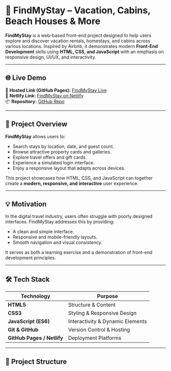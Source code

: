 # 🏡 FindMyStay – Vacation, Cabins, Beach Houses & More

**FindMyStay** is a web-based front-end project designed to help users explore and discover vacation rentals, homestays, and cabins across various locations. Inspired by Airbnb, it demonstrates modern **Front-End Development** skills using **HTML, CSS, and JavaScript** with an emphasis on responsive design, UI/UX, and interactivity.

---

## 🌐 Live Demo

🔗 **Hosted Link (GitHub Pages):** [FindMyStay Live](https://alliancemca2025to2027.github.io/FindMyStay/)  
🔗 **Netlify Link:** [FindMyStay on Netlify](https://findmystayy.netlify.app/)  
📦 **Repository:** [GitHub Repo](https://github.com/AllianceMCA2025to2027/FindMyStay.git)

---

## 🧠 Project Overview

**FindMyStay** allows users to:
- Search stays by location, date, and guest count.
- Browse attractive property cards and galleries.
- Explore travel offers and gift cards.
- Experience a simulated login interface.
- Enjoy a responsive layout that adapts across devices.

This project showcases how HTML, CSS, and JavaScript can together create a **modern, responsive, and interactive** user experience.

---

## 💡 Motivation

In the digital travel industry, users often struggle with poorly designed interfaces. FindMyStay addresses this by providing:
- A clean and simple interface.
- Responsive and mobile-friendly layouts.
- Smooth navigation and visual consistency.

It serves as both a learning exercise and a demonstration of front-end development principles.

---

## 🛠️ Tech Stack

| Technology | Purpose |
|-------------|----------|
| **HTML5** | Structure & Content |
| **CSS3** | Styling & Responsive Design |
| **JavaScript (ES6)** | Interactivity & Dynamic Elements |
| **Git & GitHub** | Version Control & Hosting |
| **GitHub Pages / Netlify** | Deployment Platforms |

---

## 📂 Project Structure


